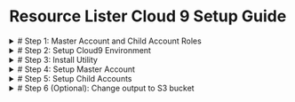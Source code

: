 # Resource Lister Cloud 9 Setup Guide 


<details>
  <summary># Step 1: Master Account and Child Account Roles </summary>

## Step 1: Master Account and Child Account Roles 
To Configure resource-lister you need
 1. Master Account IAM Role ARN 
 2. Child Account Role Name 
You can use existing master /child account setup or create new roles.

At High level process will look as followed 
<p align="center">
  <img src="../imgs/c9_setup/c9_setup_0_0.PNG"  title="Utility Interface">



**Option 1: Use existing Master /Child Account Setup** 

If you already have AWS Organization setup with Master /Child accounts Roles you can re-use the existing Master Account Role Child Account Roles.  Please note existing Master Account IAM Role should have Cloud9 Permission. You can attach following managed policy to existing Master Account Roles to get Cloud9 permissions.

1. AWSCloud9EnvironmentMember
2. ReadOnlyAccess
3. AWSCloud9User
4. AWSCloud9SSMInstanceProfile
5. AWSCloud9Administrator

**Option 2: Create new Master Account /Child Account Roles using Utility provided Cloudformation templates**

Download the cloudformation template from github

https://github.com/awslabs/resource-lister/blob/main/cfn/master_account_IAM_role.json

Go to Cloudformation and create stack with new resources

<p align="center">
  <img src="../imgs/c9_setup/c9_setup_0.PNG"  title="Utility Interface">

<p align="center">
  <img src="../imgs/c9_setup/c9_setup_0_1.PNG"  title="Utility Interface">

Create Role in Master account by running the cloudformation template 


Enter Stack Name: 
MasterAccountRoleName:  This role will be created in master account. Utility will use this role to assume child account roles

ChildAccountRoleName: Master account role will have permission to assume this role.




<p align="center">
  <img src="../imgs/c9_setup/c9_setup_1.png"  title="Utility Interface">

Keep all other values as default and click Next, Next and submit.

Cloudformation stack will be created. Go to output tab and copy the values

<p align="center">
  <img src="../imgs/c9_setup/c9_setup_2.png"  title="Utility Interface">

</details>

<details>

  <summary># Step 2:  Setup Cloud9 Environment </summary>


## Step 2:  Setup Cloud9 Environment

In this step you will create Cloud9 Environment and Modify the role of Underlying Cloud9 Ec2 instance to use Master Account IAM role. You will also disable the AWS Managed temporary credentials. 

### 2.1	Type in Cloud9 (us-east-1 region) 
<p align="center">
  <img src="../imgs/c9_setup/c9_setup_3.png"  title="Utility Interface">

### 2.2	Create Environment

- Click on Create Environment 
- Enter any "name" for environment like "resourcelister"
- Leave everything default and create environment

<p align="center">
  <img src="../imgs/c9_setup/c9_setup_4.png"  title="Utility Interface">


### 2.3	Once cloud9 environment is created. Click on Environment 

<p align="center">
  <img src="../imgs/c9_setup/c9_setup_5.png"  title="Utility Interface">


###  2.4	Click on EC2 Instance and Manage EC2 Instance

<p align="center">
  <img src="../imgs/c9_setup/c9_setup_6.png"  title="Utility Interface">

###  2.5	Click on Instance --> Action-->Security --> Modify IAM role (If Instance is stopped, Start the instance) 

<p align="center">
  <img src="../imgs/c9_setup/c9_setup_7.png"  title="Utility Interface">



###  2.6 	Modify IAM role : 

Select the Master Account IAM Role (Role created in Step 1 or Existing IAM Role) : 


<p align="center">
  <img src="../imgs/c9_setup/c9_setup_8.png"  title="Utility Interface">


### 2.7	 Disable the AWS Managed temporary credentials
Open Cloud9 Environment got to Setting –Preference->AWS Setting->Credentials and disable the AWS Managed temporary credentials

<p align="center">
  <img src="../imgs/c9_setup/c9_setup_9.png"  title="Utility Interface">


**Cloud9 Setup is completed successfully.**

</details>

<details>

  <summary># Step 3:  Install Utility  </summary>


## Step 3:  Install Utility 

### 3.1 Rune onetime setup from Github

Open new terminal 

<p align="center">
  <img src="../imgs/c9_setup/c9_setup_3_1.PNG"  title="Utility Interface">

Copy following commands


```
wget -q https://github.com/awslabs/resource-lister/blob/main/install/cloud9/setup.shell > /dev/null

chmod 777 setup.shell

./setup.shell

```
Once you run above commands successfully you will see that 
resource-lister folder will be created and inside the resource-lister folder there will be two files get copied main.py and start.shell

<p align="center">
  <img src="../imgs/c9_setup/c9_setup_3_2.PNG"  title="Utility Interface">

### 3.2 Start the utility

Go to resource-lister folder and run the start.shell

```
cd resource-lister
./start.shell

```

You will see utility disclaimer and main menu

<p align="center">
  <img src="../imgs/c9_setup/c9_setup_3_3.PNG"  title="Utility Interface">

**Congratulation resource-lister is successfully installed.**

</details>

<details>

  <summary># Step 4:  Setup Master Account </summary>

## Step 4:  Setup Master Account


- Type in **help** and press ENTER
- Type in **1** for [Managed AWS Account] press ENTER
- Type in **1** for Add Master Account and press ENTER

<p align="center">
  <img src="../imgs/c9_setup/c9_setup_4_1.PNG"  title="Utility Interface">

- Type in **Master Account IAM role** and press ENTER
- Type in **1** for default credentials and press ENTER
- Type in **Child Account Role Name** and press ENTER


Note here :
Utility will prompt that Master Account is successfully configured
Uutility also generates the Cloudformation template for child account **cfn_child_account_template.json** .


<p align="center">
  <img src="../imgs/c9_setup/c9_setup_4_2.PNG"  title="Utility Interface">

## Step 4.2 :  Verify master account is configured correctly

- Type in **0** and press ENTER to exit Manage AWS Account Menu
- Type in **0** and press ENTER to exit Help Menu
- In Main Menu (ENTER AWS Service for help (help) for exit (0) type in **S3** and press ENTER
- Type in **1** for List of S3 buckets and press ENTER
- Type in **ALL** for all the accounts and press ENTER

Utility will create **output** folder and create file for list of s3 buckets.
<p align="center">
  <img src="../imgs/c9_setup/c9_setup_4_3.PNG"  title="Utility Interface">

Go to resource-lister--> output--> click on s3_list_buckets_<date>.csv file
<p align="center">
  <img src="../imgs/c9_setup/c9_setup_4_4.PNG"  title="Utility Interface">


**Congratulation master account is successfully configured.**

</details>


<details>

  <summary># Step 5:  Setup Child  Accounts </summary>

## Step 5:  Setup Child  Accounts


- Type in **help** and press ENTER
- Type in **1** for [Managed AWS Account] press ENTER
- Type in **4** for Configure child Accounts and press ENTER
- Type in **Comma seperated child accounts** and press ENTER
- Press any Key to continue (Press ENTER)


If your using option2 i.e utility provided cloudformation template to create master account role . You **must** need to run the cloudformation template **cfn_child_account_template.json** in each configured child accounts.The cloudformation template **cfn_child_account_template.json**  is generatd in when you setup a master account in previous step.

<p align="center">
  <img src="../imgs/c9_setup/c9_setup_5_1.PNG"  title="Utility Interface">



## Step 5.2 :  Verify child accounts are configured correctly

- Type in **0** and press ENTER to exit Manage AWS Account Menu
- Type in **2** and press ENTER in  Help Menu



Utility will display all the child accounts configured
<p align="center">
  <img src="../imgs/c9_setup/c9_setup_5_2.PNG"  title="Utility Interface">


## Step 5.3 :  Verify childs accounts data is generated 

- Type in **0** and press ENTER to exit Help Menu
- In Main Menu (ENTER AWS Service for help (help) for exit (0) type in **S3** and press ENTER
- Type in **1** for List of S3 buckets and press ENTER
- Type in **ALL** for all the accounts and press ENTER

Utility will create **output** folder and create file for list of s3 buckets.
<p align="center">
  <img src="../imgs/c9_setup/c9_setup_4_3.PNG"  title="Utility Interface">

Go to resource-lister--> output--> click on s3_list_buckets_<date>.csv file and verify all the configured accounts s3 buckets are listed
<p align="center">
  <img src="../imgs/c9_setup/c9_setup_4_4.PNG"  title="Utility Interface">

</details>


<details>

  <summary># Step 6 (Optional):  Change output to S3 bucket </summary>

## Step 6:  Change output to S3 bucket

## Step 6.1 :  Create S3 bucket 

Download the cloudformation template from Github

https://github.com/awslabs/resource-lister/blob/main/cfn/cfn_s3_bucket_master_account.json

Go to Cloudformation and create stack with new resources and select the downloaded template

<p align="center">
  <img src="../imgs/c9_setup/c9_setup_0.PNG"  title="Utility Interface">

<p align="center">
  <img src="../imgs/c9_setup/c9_setup_0_1.PNG"  title="Utility Interface">

Enter master account role arn and click next /next and create the stack.
Clouformation stack will create new S3 bucket . Master account IAM role will have write permissions to this new S3 bucket. 

<p align="center">
  <img src="../imgs/c9_setup/c9_setup_6_1.PNG"  title="Utility Interface">

Copy the S3 bucket Name

<p align="center">
  <img src="../imgs/c9_setup/c9_setup_6_2.PNG"  title="Utility Interface">

## Step 6.2 :  Configure S3 bucket name

- Type in **help** and press ENTER
- Type in **6** for [Manage Configurations (example : format_type, output_type)] press ENTER
- Type in **6** for [Modify S3 Bucket Name] and press ENTER
- Type in **S3 Bucket Name (Created in step 6.1)** and press ENTER
- Press any Key to continue (Press ENTER)
<p align="center">
  <img src="../imgs/c9_setup/c9_setup_6_3.PNG"  title="Utility Interface">

## Step 6.3 :  Configure output to S3 (instead of file)

- Type in **3** for [Modify  Output To (print/file/s3).] press ENTER
- Type in **s3** and press ENTER

verify the output type updated to **s3** and S3 Bucket Name updated properly

<p align="center">
  <img src="../imgs/c9_setup/c9_setup_6_4.PNG"  title="Utility Interface">


## Step 6.4 : Verify results generated on S3

- Type in **0** and press ENTER to exit Help Menu
- In Main Menu (ENTER AWS Service for help (help) for exit (0) type in **S3** and press ENTER
- Type in **1** for List of S3 buckets and press ENTER
- Type in **ALL** for all the accounts and press ENTER

Utility will generate the file on configured s3 bucket 
<p align="center">
  <img src="../imgs/c9_setup/c9_setup_6_5.PNG"  title="Utility Interface">


</details>
